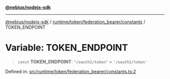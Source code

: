 [**@nebius/nodejs-sdk**](../../../../../README.md)

***

[@nebius/nodejs-sdk](../../../../../README.md) / [runtime/token/federation\_bearer/constants](../README.md) / TOKEN\_ENDPOINT

# Variable: TOKEN\_ENDPOINT

> `const` **TOKEN\_ENDPOINT**: `"/oauth2/token"` = `'/oauth2/token'`

Defined in: [src/runtime/token/federation\_bearer/constants.ts:2](https://github.com/nebius/nodejs-sdk/blob/a37d220b2851e3bf0d396cb03828d544f584df45/src/runtime/token/federation_bearer/constants.ts#L2)
